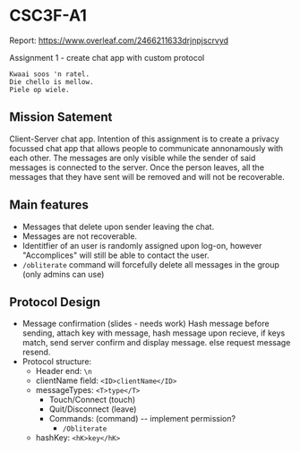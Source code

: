 # CSC3F-A1
Report: https://www.overleaf.com/2466211633drjnpjscrvyd

Assignment 1 - create chat app with custom protocol

    Kwaai soos 'n ratel.
    Die chello is mellow.
    Piele op wiele.
    

## Mission Satement
Client-Server chat app. Intention of this assignment is to create a privacy focussed chat app that allows people to communicate annonamously with each other. The messages are only visible while the sender of said messages is connected to the server. Once the person leaves, all the messages that they have sent will be removed and will not be recoverable.

## Main features
- Messages that delete upon sender leaving the chat.
- Messages are not recoverable.
- Identitfier of an user is randomly assigned upon log-on, however "Accomplices" will still be able to contact the user.
- ```/obliterate``` command will forcefully delete all messages in the group (only admins can use)

## Protocol Design
- Message confirmation (slides - needs work)
    Hash message before sending, attach key with message, hash message upon recieve, if keys match, send server confirm and display message. else request message resend. 
- Protocol structure:
    - Header end: ```\n```
    - clientName field: ```<ID>clientName</ID>```
    - messageTypes: ```<T>type</T>```
        - Touch/Connect (touch)
        - Quit/Disconnect (leave)
        - Commands: (command) -- implement permission?
            - ```/Obliterate```
    - hashKey: ```<hK>key</hK>```
